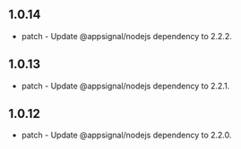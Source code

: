 

## 1.0.14

- patch - Update @appsignal/nodejs dependency to 2.2.2.

## 1.0.13

- patch - Update @appsignal/nodejs dependency to 2.2.1.

## 1.0.12

- patch - Update @appsignal/nodejs dependency to 2.2.0.

